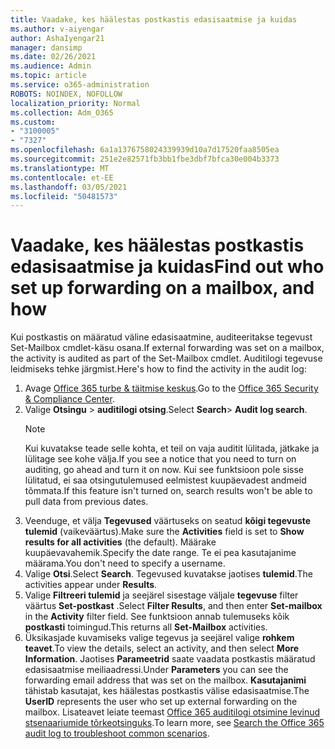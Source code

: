 ```yaml
---
title: Vaadake, kes häälestas postkastis edasisaatmise ja kuidas
ms.author: v-aiyengar
author: AshaIyengar21
manager: dansimp
ms.date: 02/26/2021
ms.audience: Admin
ms.topic: article
ms.service: o365-administration
ROBOTS: NOINDEX, NOFOLLOW
localization_priority: Normal
ms.collection: Adm_O365
ms.custom:
- "3100005"
- "7327"
ms.openlocfilehash: 6a1a1376758024339939d10a7d17520faa8505ea
ms.sourcegitcommit: 251e2e82571fb3bb1fbe3dbf7bfca30e004b3373
ms.translationtype: MT
ms.contentlocale: et-EE
ms.lasthandoff: 03/05/2021
ms.locfileid: "50481573"
---
```

# <a name="find-out-who-set-up-forwarding-on-a-mailbox-and-how"></a><span data-ttu-id="ae8cc-102">Vaadake, kes häälestas postkastis edasisaatmise ja kuidas</span><span class="sxs-lookup"><span data-stu-id="ae8cc-102">Find out who set up forwarding on a mailbox, and how</span></span>

<span data-ttu-id="ae8cc-103">Kui postkastis on määratud väline edasisaatmine, auditeeritakse tegevust Set-Mailbox cmdlet-käsu osana.</span><span class="sxs-lookup"><span data-stu-id="ae8cc-103">If external forwarding was set on a mailbox, the activity is audited as part of the Set-Mailbox cmdlet.</span></span> <span data-ttu-id="ae8cc-104">Auditilogi tegevuse leidmiseks tehke järgmist.</span><span class="sxs-lookup"><span data-stu-id="ae8cc-104">Here's how to find the activity in the audit log:</span></span>

1. <span data-ttu-id="ae8cc-105">Avage [Office 365 turbe & täitmise keskus](https://go.microsoft.com/fwlink/p/?linkid=2077143).</span><span class="sxs-lookup"><span data-stu-id="ae8cc-105">Go to the [Office 365 Security & Compliance Center](https://go.microsoft.com/fwlink/p/?linkid=2077143).</span></span>
1. <span data-ttu-id="ae8cc-106">Valige **Otsingu** >  **auditilogi otsing**.</span><span class="sxs-lookup"><span data-stu-id="ae8cc-106">Select **Search**> **Audit log search**.</span></span>
    > [!NOTE]
    > <span data-ttu-id="ae8cc-107">Kui kuvatakse teade selle kohta, et teil on vaja auditit lülitada, jätkake ja lülitage see kohe välja.</span><span class="sxs-lookup"><span data-stu-id="ae8cc-107">If you see a notice that you need to turn on auditing, go ahead and turn it on now.</span></span> <span data-ttu-id="ae8cc-108">Kui see funktsioon pole sisse lülitatud, ei saa otsingutulemused eelmistest kuupäevadest andmeid tõmmata.</span><span class="sxs-lookup"><span data-stu-id="ae8cc-108">If this feature isn't turned on, search results won't be able to pull data from previous dates.</span></span>
1. <span data-ttu-id="ae8cc-109">Veenduge, et välja **Tegevused** väärtuseks on seatud **kõigi tegevuste tulemid** (vaikeväärtus).</span><span class="sxs-lookup"><span data-stu-id="ae8cc-109">Make sure the **Activities** field is set to **Show results for all activities** (the default).</span></span> <span data-ttu-id="ae8cc-110">Määrake kuupäevavahemik.</span><span class="sxs-lookup"><span data-stu-id="ae8cc-110">Specify the date range.</span></span> <span data-ttu-id="ae8cc-111">Te ei pea kasutajanime määrama.</span><span class="sxs-lookup"><span data-stu-id="ae8cc-111">You don't need to specify a username.</span></span>
1. <span data-ttu-id="ae8cc-112">Valige **Otsi**.</span><span class="sxs-lookup"><span data-stu-id="ae8cc-112">Select **Search**.</span></span> <span data-ttu-id="ae8cc-113">Tegevused kuvatakse jaotises **tulemid**.</span><span class="sxs-lookup"><span data-stu-id="ae8cc-113">The activities appear under **Results**.</span></span>
1. <span data-ttu-id="ae8cc-114">Valige **Filtreeri tulemid** ja seejärel sisestage väljale **tegevuse** filter väärtus **Set-postkast** .</span><span class="sxs-lookup"><span data-stu-id="ae8cc-114">Select **Filter Results**, and then enter **Set-mailbox** in the **Activity** filter field.</span></span> <span data-ttu-id="ae8cc-115">See funktsioon annab tulemuseks kõik **postkasti** toimingud.</span><span class="sxs-lookup"><span data-stu-id="ae8cc-115">This returns all **Set-Mailbox** activities.</span></span>
1. <span data-ttu-id="ae8cc-116">Üksikasjade kuvamiseks valige tegevus ja seejärel valige **rohkem teavet**.</span><span class="sxs-lookup"><span data-stu-id="ae8cc-116">To view the details, select an activity, and then select **More Information**.</span></span> <span data-ttu-id="ae8cc-117">Jaotises **Parameetrid** saate vaadata postkastis määratud edasisaatmise meiliaadressi.</span><span class="sxs-lookup"><span data-stu-id="ae8cc-117">Under **Parameters** you can see the forwarding email address that was set on the mailbox.</span></span> <span data-ttu-id="ae8cc-118">**Kasutajanimi** tähistab kasutajat, kes häälestas postkastis välise edasisaatmise.</span><span class="sxs-lookup"><span data-stu-id="ae8cc-118">The **UserID** represents the user who set up external forwarding on the mailbox.</span></span>
<span data-ttu-id="ae8cc-119">Lisateavet leiate teemast [Office 365 auditilogi otsimine levinud stsenaariumide tõrkeotsinguks](https://go.microsoft.com/fwlink/?linkid=2103944).</span><span class="sxs-lookup"><span data-stu-id="ae8cc-119">To learn more, see [Search the Office 365 audit log to troubleshoot common scenarios](https://go.microsoft.com/fwlink/?linkid=2103944).</span></span>
